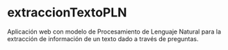 # extraccionTextoPLN
Aplicación web con modelo de Procesamiento de Lenguaje Natural para la extracción de información de un texto dado a través de preguntas.
